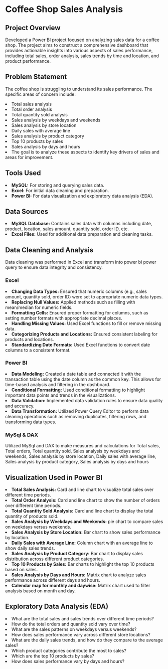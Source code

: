 # Coffee Shop Sales Analysis

## Project Overview
Developed a Power BI project focused on analyzing sales data for a coffee shop. The project aims to construct a comprehensive dashboard that provides actionable insights into various aspects of sales performance, including total sales, order analysis, sales trends by time and location, and product performance.

## Problem Statement
The coffee shop is struggling to understand its sales performance. The specific areas of concern include:
<li>Total sales analysis</li>
<li>Total order analysis</li>
<li>Total quantity sold analysis</li>
<li>Sales analysis by weekdays and weekends</li>
<li>Sales analysis by store location</li>
<li>Daily sales with average line</li>
<li>Sales analysis by product category</li>
<li>Top 10 products by sales</li>
<li>Sales analysis by days and hours</li>
<li>The goal is to analyze these aspects to identify key drivers of sales and areas for improvement.</li>

## Tools Used
<li><b>MySQL:</b> For storing and querying sales data.</li>
<li><b>Excel:</b> For initial data cleaning and preparation.</li>
<li><b>Power BI:</b> For data visualization and exploratory data analysis (EDA).</li>

## Data Sources
<li><b>MySQL Database:</b> Contains sales data with columns including date, product, location, sales amount, quantity sold, order ID, etc.</li>
<li><b>Excel Files:</b> Used for additional data preparation and cleaning tasks.</li>

## Data Cleaning and Analysis
Data cleaning was performed in Excel and transform into power bi power query to ensure data integrity and consistency.

### Excel
<li><b>Changing Data Types:</b> Ensured that numeric columns (e.g., sales amount, quantity sold, order ID) were set to appropriate numeric data types.</li>
<li><b>Replacing Null Values:</b> Applied methods such as filling with mean/median for numeric fields.</li>
<li><b>Formatting Cells:</b> Ensured proper formatting for columns, such as setting number formats with appropriate decimal places.</li>
<li><b>Handling Missing Values:</b> Used Excel functions to fill or remove missing data.</li>
<li><b>Categorizing Products and Locations:</b> Ensured consistent labeling for products and locations.</li>
<li><b>Standardizing Date Formats:</b> Used Excel functions to convert date columns to a consistent format.</li>

### Power BI
<li><b>Data Modeling:</b> Created a date table and connected it with the transaction table using the date column as the common key. This allows for time-based analysis and filtering in the dashboard.</li>
<li><b>Conditional Formatting:</b> Used conditional formatting to highlight important data points and trends in the visualizations.</li>
<li><b>Data Validation:</b> Implemented data validation rules to ensure data quality and accuracy.</li>
<li><b>Data Transformation:</b> Utilized Power Query Editor to perform data cleaning operations such as removing duplicates, filtering rows, and transforming data types.</li>

### MySql & DAX
Utilized MySql and DAX to make measures and calculations for Total sales, Total orders, Total quantity sold, Sales analysis by weekdays and weekends, Sales analysis by store location, Daily sales with average line, Sales analysis by product category, Sales analysis by days and hours

## Visualization Used in Power BI
<li><b>Total Sales Analysis:</b> Card and line chart to visualize total sales over different time periods.</li>
<li><b>Total Order Analysis:</b> Card and line chart to show the number of orders over different time periods.</li>
<li><b>Total Quantity Sold Analysis:</b> Card and line chart to display the total quantity of products sold.</li>
<li><b>Sales Analysis by Weekdays and Weekends:</b> pie chart to compare sales on weekdays versus weekends.</li>
<li><b>Sales Analysis by Store Location:</b> Bar chart to show sales performance by location.</li>
<li><b>Daily Sales with Average Line:</b> Column chart with an average line to show daily sales trends.</li>
<li><b>Sales Analysis by Product Category:</b> Bar chart to display sales distribution across different product categories.</li>
<li><b>Top 10 Products by Sales:</b> Bar charts to highlight the top 10 products based on sales.</li>
<li><b>Sales Analysis by Days and Hours:</b> Matrix chart to analyze sales performance across different days and hours.</li>
<li><b>Calendar map for monthly and daywise:</b> Matrix chart used to filter analysis based on month and day.</li>

## Exploratory Data Analysis (EDA)
<li>What are the total sales and sales trends over different time periods?</li>
<li>How do the total orders and quantity sold vary over time?</li>
<li>What are the sales patterns on weekdays versus weekends?</li>
<li>How does sales performance vary across different store locations?</li>
<li>What are the daily sales trends, and how do they compare to the average sales?</li>
<li>Which product categories contribute the most to sales?</li>
<li>Which are the top 10 products by sales?</li>
<li>How does sales performance vary by days and hours?</li>


